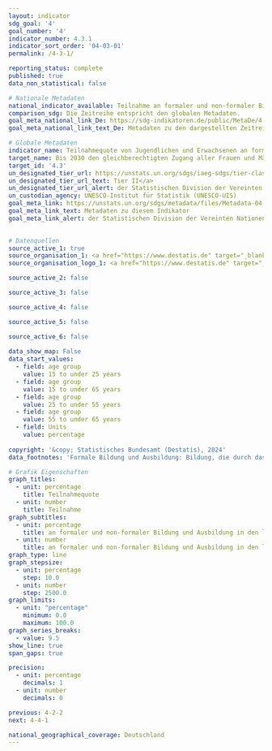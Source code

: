 ```yaml
---
layout: indicator    
sdg_goal: '4'    
goal_number: '4'    
indicator_number: 4.3.1    
indicator_sort_order: '04-03-01'    
permalink: /4-3-1/    

reporting_status: complete    
published: true    
data_non_statistical: false    

# Nationale Metadaten    
national_indicator_available: Teilnahme an formaler und non-formaler Bildung und Ausbildung in den letzten 12 Monaten    
comparison_sdg: Die Zeitreihe entspricht den globalen Metadaten.    
goal_meta_national_link_De: https://sdg-indikatoren.de/public/MetaDe/4.3.1.pdf
goal_meta_national_link_text_De: Metadaten zu den dargestellten Zeitreihen    

# Globale Metadaten    
indicator_name: Teilnahmequote von Jugendlichen und Erwachsenen an formaler und non-formaler Bildung und Ausbildung in den vorangegangenen 12 Monaten, nach Geschlecht    
target_name: Bis 2030 den gleichberechtigten Zugang aller Frauen und Männer zu einer erschwinglichen und hochwertigen fachlichen, beruflichen und tertiären Bildung einschließlich universitärer Bildung gewährleisten    
target_id: '4.3'    
un_designated_tier_url: https://unstats.un.org/sdgs/iaeg-sdgs/tier-classification/'    
un_designated_tier_url_text: Tier II</a>    
un_designated_tier_url_alert: der Statistischen Division der Vereinten Nationen    
un_custodian_agency: UNESCO-Institut für Statistik (UNESCO-UIS)    
goal_meta_link: https://unstats.un.org/sdgs/metadata/files/Metadata-04-03-01.pdf    
goal_meta_link_text: Metadaten zu diesem Indikator    
goal_meta_link_alert: der Statistischen Division der Vereinten Nationen    
    

# Datenquellen
source_active_1: true
source_organisation_1: <a href="https://www.destatis.de" target="_blank"> Statistisches Bundesamt (Destatis) </a>
source_organisation_logo_1: <a href="https://www.destatis.de" target="_blank"><img src="https://sdg-indikatoren.de/public/OrgImgDe/destatis.png" alt="Logo destatis" style="height:60px; width:148px"/></a>

source_active_2: false

source_active_3: false

source_active_4: false

source_active_5: false

source_active_6: false
    
data_show_map: False    
data_start_values: 
  - field: age group
    value: 15 to under 25 years
  - field: age group
    value: 15 to under 65 years
  - field: age group
    value: 25 to under 55 years
  - field: age group
    value: 55 to under 65 years
  - field: Units
    value: percentage    
    
copyright: '&copy; Statistisches Bundesamt (Destatis), 2024'    
data_footnotes: 'Formale Bildung und Ausbildung: Bildung, die durch das System von Schulen, Hochschulen, Universitäten und anderen formalen Bildungseinrichtungen angeboten wird.<br>• Non-formale Bildung und Ausbildung: Alle organisierten und nachhaltigen Lernaktivitäten, die nicht zur formalen Bildung gehören.<br>• Die Daten basieren auf einer Sonderauswertung und sind nicht öffentlich zugänglich.<br>• Die Ergebnisse ab 2020 sind nur eingeschränkt mit den Vorjahren vergleichbar. Weiterführende Informationen siehe "3. Beschreibung der Daten" in den nationalen Metadaten.'    

# Grafik Eigenschaften    
graph_titles:
  - unit: percentage
    title: Teilnahmequote
  - unit: number
    title: Teilnahme
graph_subtitles:
  - unit: percentage
    title: an formaler und non-formaler Bildung und Ausbildung in den letzten 12 Monaten
  - unit: number
    title: an formaler und non-formaler Bildung und Ausbildung in den letzten 12 Monaten    
graph_type: line
graph_stepsize: 
  - unit: percentage
    step: 10.0
  - unit: number
    step: 2500.0    
graph_limits:
  - unit: "percentage"
    minimum: 0.0
    maximum: 100.0
graph_series_breaks:
  - value: 9.5
show_line: true
span_gaps: true

precision:
  - unit: percentage
    decimals: 1
  - unit: number
    decimals: 0    

previous: 4-2-2    
next: 4-4-1    

national_geographical_coverage: Deutschland    
---
```


<span></span>